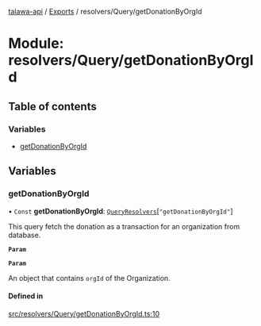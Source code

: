 [talawa-api](../README.md) / [Exports](../modules.md) / resolvers/Query/getDonationByOrgId

# Module: resolvers/Query/getDonationByOrgId

## Table of contents

### Variables

- [getDonationByOrgId](resolvers_Query_getDonationByOrgId.md#getdonationbyorgid)

## Variables

### getDonationByOrgId

• `Const` **getDonationByOrgId**: [`QueryResolvers`](types_generatedGraphQLTypes.md#queryresolvers)[``"getDonationByOrgId"``]

This query fetch the donation as a transaction for an organization from database.

**`Param`**

**`Param`**

An object that contains `orgId` of the Organization.

#### Defined in

[src/resolvers/Query/getDonationByOrgId.ts:10](https://github.com/PalisadoesFoundation/talawa-api/blob/b1dd6c9/src/resolvers/Query/getDonationByOrgId.ts#L10)
